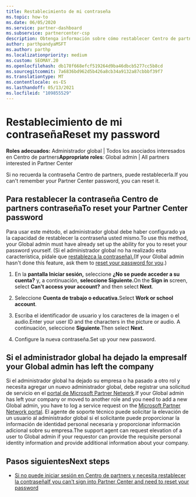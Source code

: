 ```yaml
---
title: Restablecimiento de mi contraseña
ms.topic: how-to
ms.date: 06/05/2020
ms.service: partner-dashboard
ms.subservice: partnercenter-csp
description: Obtenga información sobre cómo restablecer Centro de partners contraseña u obtener ayuda del administrador global de su empresa. Además, obtenga información sobre cómo agregar un nuevo administrador Centro de partners global.
author: parthpandyaMSFT
ms.author: parthp
ms.localizationpriority: medium
ms.custom: SEOMAY.20
ms.openlocfilehash: db178f668efcf519264d9ba46dbcb5277cc5b8cd
ms.sourcegitcommit: 7a6836bd962d5b426a8cb34a9132a87cbbbf39f7
ms.translationtype: MT
ms.contentlocale: es-ES
ms.lasthandoff: 05/13/2021
ms.locfileid: "109855529"
---
```

# <a name="reset-my-password"></a><span data-ttu-id="bbdba-103">Restablecimiento de mi contraseña</span><span class="sxs-lookup"><span data-stu-id="bbdba-103">Reset my password</span></span>
 
<span data-ttu-id="bbdba-104">**Roles adecuados:** Administrador global | Todos los asociados interesados en Centro de partners</span><span class="sxs-lookup"><span data-stu-id="bbdba-104">**Appropriate roles**: Global admin | All partners interested in Partner Center</span></span>


<span data-ttu-id="bbdba-105">Si no recuerda la contraseña Centro de partners, puede restablecerla.</span><span class="sxs-lookup"><span data-stu-id="bbdba-105">If you can't remember your Partner Center password, you can reset it.</span></span>

## <a name="to-reset-your-partner-center-password"></a><span data-ttu-id="bbdba-106">Para restablecer la contraseña Centro de partners contraseña</span><span class="sxs-lookup"><span data-stu-id="bbdba-106">To reset your Partner Center password</span></span>

<span data-ttu-id="bbdba-107">Para usar este método, el administrador global debe haber configurado ya la capacidad de restablecer la contraseña usted mismo.</span><span class="sxs-lookup"><span data-stu-id="bbdba-107">To use this method, your Global admin must have already set up the ability for you to reset your password yourself.</span></span> <span data-ttu-id="bbdba-108">(Si el administrador global no ha realizado esta característica, pídale que [restablezca la contraseña).](reset-a-user-password.md)</span><span class="sxs-lookup"><span data-stu-id="bbdba-108">(If your Global admin hasn't done this feature, ask them to [reset your password for you](reset-a-user-password.md).)</span></span>

1. <span data-ttu-id="bbdba-109">En la **pantalla Iniciar sesión,** seleccione **¿No se puede acceder a su cuenta?** y, a continuación, **seleccione Siguiente.**</span><span class="sxs-lookup"><span data-stu-id="bbdba-109">On the **Sign in** screen, select **Can't access your account?** and then select **Next**.</span></span>

2. <span data-ttu-id="bbdba-110">Seleccione **Cuenta de trabajo o educativa.**</span><span class="sxs-lookup"><span data-stu-id="bbdba-110">Select **Work or school account**.</span></span>

3. <span data-ttu-id="bbdba-111">Escriba el identificador de usuario y los caracteres de la imagen o el audio.</span><span class="sxs-lookup"><span data-stu-id="bbdba-111">Enter your user ID and the characters in the picture or audio.</span></span> <span data-ttu-id="bbdba-112">A continuación, seleccione **Siguiente**.</span><span class="sxs-lookup"><span data-stu-id="bbdba-112">Then select **Next**.</span></span>

4. <span data-ttu-id="bbdba-113">Configure la nueva contraseña.</span><span class="sxs-lookup"><span data-stu-id="bbdba-113">Set up your new password.</span></span>

## <a name="if-your-global-admin-has-left-the-company"></a><span data-ttu-id="bbdba-114">Si el administrador global ha dejado la empresa</span><span class="sxs-lookup"><span data-stu-id="bbdba-114">If your Global admin has left the company</span></span>

<span data-ttu-id="bbdba-115">Si el administrador global ha dejado su empresa o ha pasado a otro rol y necesita agregar un nuevo administrador global, debe registrar una solicitud de servicio en el [portal de Microsoft Partner Network](https://partner.microsoft.com/commercial#/).</span><span class="sxs-lookup"><span data-stu-id="bbdba-115">If your Global admin has left your company or moved to another role and you need to add a new Global admin, you have to log a service request on the [Microsoft Partner Network portal](https://partner.microsoft.com/commercial#/).</span></span> <span data-ttu-id="bbdba-116">El agente de soporte técnico puede solicitar la elevación de un usuario al administrador global si el solicitante puede proporcionar la información de identidad personal necesaria y proporcionar información adicional sobre su empresa.</span><span class="sxs-lookup"><span data-stu-id="bbdba-116">The support agent can request elevation of a user to Global admin if your requestor can provide the requisite personal identity information and provide additional information about your company.</span></span> 

## <a name="next-steps"></a><span data-ttu-id="bbdba-117">Pasos siguientes</span><span class="sxs-lookup"><span data-stu-id="bbdba-117">Next steps</span></span>

- [<span data-ttu-id="bbdba-118">Si no puede iniciar sesión en Centro de partners y necesita restablecer la contraseña</span><span class="sxs-lookup"><span data-stu-id="bbdba-118">If you can't sign into Partner Center and need to reset your password</span></span>](unable-to-sign-in.md)